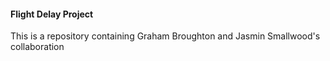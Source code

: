#### Flight Delay Project
This is a repository containing Graham Broughton and Jasmin Smallwood's collaboration